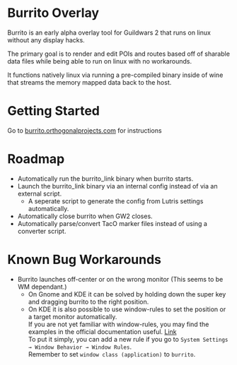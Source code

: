 Burrito Overlay
===============
Burrito is an early alpha overlay tool for Guildwars 2 that runs on linux without any display hacks.

The primary goal is to render and edit POIs and routes based off of sharable data files while being able to run on linux with no workarounds.

It functions natively linux via running a pre-compiled binary inside of wine that streams the memory mapped data back to the host.


Getting Started
===============
Go to [burrito.orthogonalprojects.com](https://burrito.orthogonalprojects.com) for instructions


Roadmap
=======
* Automatically run the burrito_link binary when burrito starts.
* Launch the burrito_link binary via an internal config instead of via an external script.
  * A seperate script to generate the config from Lutris settings automatically.
* Automatically close burrito when GW2 closes.
* Automatically parse/convert TacO marker files instead of using a converter script.


Known Bug Workarounds
=====================
* Burrito launches off-center or on the wrong monitor (This seems to be WM dependant.)
  * On Gnome and KDE it can be solved by holding down the super key and dragging burrito to the right position.
  * On KDE it is also possible to use window-rules to set the position or a target monitor automatically. \
    If you are not yet familiar with window-rules, you may find the examples in the official documentation useful. [Link](https://docs.kde.org/stable5/en/kwin/kcontrol/windowspecific/examples.html) \
    To put it simply, you can add a new rule if you go to `System Settings → Window Behavior → Window Rules`. \
    Remember to set `window class (application)` to `burrito`.
